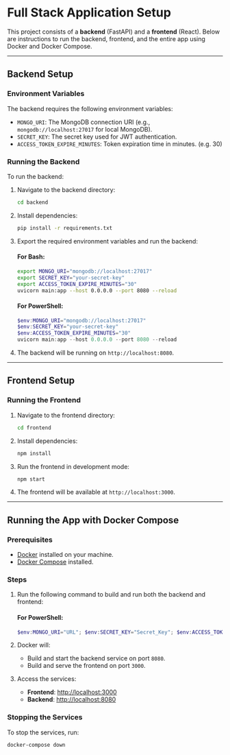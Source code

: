 # Full Stack Application Setup

This project consists of a **backend** (FastAPI) and a **frontend** (React). Below are instructions to run the backend, frontend, and the entire app using Docker and Docker Compose.

---

## Backend Setup

### Environment Variables

The backend requires the following environment variables:

- `MONGO_URI`: The MongoDB connection URI (e.g., `mongodb://localhost:27017` for local MongoDB).
- `SECRET_KEY`: The secret key used for JWT authentication.
- `ACCESS_TOKEN_EXPIRE_MINUTES`: Token expiration time in minutes. (e.g. 30)

### Running the Backend

To run the backend:

1. Navigate to the backend directory:

    ```bash
    cd backend
    ```

2. Install dependencies:

    ```bash
    pip install -r requirements.txt
    ```

3. Export the required environment variables and run the backend:

    #### For Bash:
    ```bash
    export MONGO_URI="mongodb://localhost:27017"
    export SECRET_KEY="your-secret-key"
    export ACCESS_TOKEN_EXPIRE_MINUTES="30"
    uvicorn main:app --host 0.0.0.0 --port 8080 --reload
    ```

    #### For PowerShell:
    ```powershell
    $env:MONGO_URI="mongodb://localhost:27017"
    $env:SECRET_KEY="your-secret-key"
    $env:ACCESS_TOKEN_EXPIRE_MINUTES="30"
    uvicorn main:app --host 0.0.0.0 --port 8080 --reload
    ```

4. The backend will be running on `http://localhost:8080`.

---

## Frontend Setup

### Running the Frontend

1. Navigate to the frontend directory:

    ```bash
    cd frontend
    ```

2. Install dependencies:

    ```bash
    npm install
    ```

3. Run the frontend in development mode:

    ```bash
    npm start
    ```

4. The frontend will be available at `http://localhost:3000`.

---

## Running the App with Docker Compose

### Prerequisites

- [Docker](https://www.docker.com/get-started) installed on your machine.
- [Docker Compose](https://docs.docker.com/compose/install/) installed.

### Steps


1. Run the following command to build and run both the backend and frontend:

    #### For PowerShell:
    ```powershell
    $env:MONGO_URI="URL"; $env:SECRET_KEY="Secret_Key"; $env:ACCESS_TOKEN_EXPIRE_MINUTES="30"; docker-compose up --build
    ```

2. Docker will:
    - Build and start the backend service on port `8080`.
    - Build and serve the frontend on port `3000`.

3. Access the services:
    - **Frontend**: [http://localhost:3000](http://localhost:3000)
    - **Backend**: [http://localhost:8080](http://localhost:8080)

### Stopping the Services

To stop the services, run:

```bash
docker-compose down
